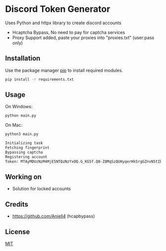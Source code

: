 # Discord Token Generator

Uses Python and httpx library to create discord accounts
- Hcaptcha Bypass, No need to pay for captcha services
- Proxy Support added, paste your proxies into "proxies.txt" (user:pass only)



## Installation

Use the package manager [pip](https://pip.pypa.io/en/stable/) to install required modules.

```bash
pip install -r requirements.txt
```


## Usage
On Windows:
```bash
python main.py
```
On Mac:
```bash
python3 main.py
```


```bash
Initializing task
Fetching fingerprint
Bypassing captcha
Registering account
Token: MTAyMDUzNzM4MjE5NTQzNzYxOQ.G_KG5f.Q0-Z8MqSzQUHyqerHkSrgGZnvN5tIbYVOOVV_Y

```

## Working on
- Solution for locked accounts

## Credits
- https://github.com/Aniell4 (hcapbypass)

## License
[MIT](https://choosealicense.com/licenses/mit/)
